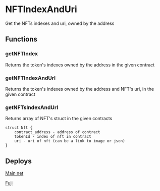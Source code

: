 # NFTIndexAndUri
Get the NFTs indexes and uri, owned by the address

## Functions 

### getNFTIndex
Returns the token's indexes owned by the address in the given contract

### getNFTIndexAndUrl
Returns the token's indexes owned by the address and NFT's uri, in the given contract

### getNFTsIndexAndUrl
Returns array of NFT's struct in the given contracts
```
struct Nft {
    contract_address - address of contract
    tokenId - index of nft in contract
    uri - uri of nft (can be a link to image or json)
}
```

## Deploys

[Main net](https://cchain.explorer.avax.network/address/0xDd273B84032a4e3C4C88bEcA701C7D0118DE37e5)

[Fuji](https://cchain.explorer.avax-test.network/address/0x9C302ecc5d029bD67115473aa02961b6338093Af)
